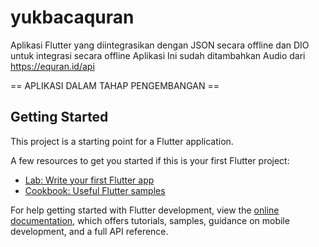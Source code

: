 # yukbacaquran

Aplikasi Flutter yang diintegrasikan dengan JSON secara offline dan DIO untuk integrasi secara offline
Aplikasi Ini sudah ditambahkan Audio dari https://equran.id/api

== APLIKASI DALAM TAHAP PENGEMBANGAN ==

## Getting Started

This project is a starting point for a Flutter application.

A few resources to get you started if this is your first Flutter project:

- [Lab: Write your first Flutter app](https://docs.flutter.dev/get-started/codelab)
- [Cookbook: Useful Flutter samples](https://docs.flutter.dev/cookbook)

For help getting started with Flutter development, view the
[online documentation](https://docs.flutter.dev/), which offers tutorials,
samples, guidance on mobile development, and a full API reference.

